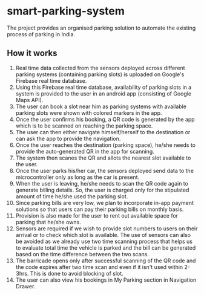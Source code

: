 # smart-parking-system

The project provides an organised parking solution to automate the existing process of parking in India.


## How it works

1. Real time data collected from the sensors deployed across different parking systems (containing parking slots) is uploaded on Google's Firebase real time database. 
2. Using this Firebase real time database, availability of parking slots in a system is provided to the user in an android app (consisting of Google Maps API). 
3. The user can book a slot near him as parking systems with available parking slots were shown with colored markers in the app.
4. Once the user confirms his booking, a QR code is generated by the app which is to be scanned on reaching the parking space.
5. The user can then either navigate himself/herself to the destination or can ask the app to provide the navigation.
6. Once the user reaches the destination (parking space), he/she needs to provide the auto-generated QR in the app for scanning.
7. The system then scanes the QR and allots the nearest slot available to the user.
8. Once the user parks his/her car, the sensors deployed send data to the microcontroller only as long as the car is present.
9. When the user is leaving, he/she needs to scan the QR code again to generate billing details. So, the user is charged only for the stipulated amount of time he/she used the parking slot.
10. Since parking bills are very low, we plan to incorporate in-app payment solutions so that users can pay their parking bills on monthly basis.
11. Provision is also made for the user to rent out available space for parking that he/she owns.
12. Sensors are required if we wish to provide slot numbers to users on their arrival or to check which slot is available. The use of sensors can also be avoided as we already use two time scanning process that helps us to evaluate total time the vehicle is parked and the bill can be generated based on the time difference between the two scans.
13. The barricade opens only after successful scanning of the QR code and the code expires after two time scan and even if it isn't used within 2-3hrs. This is done to avoid blocking of slot.
14. The user can also view his bookings in My Parking section in Navigation Drawer.
